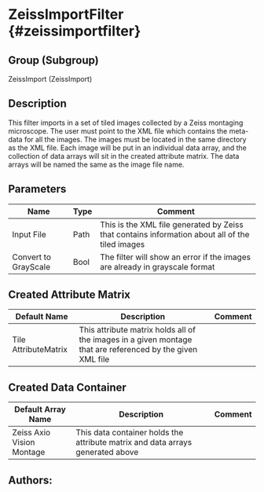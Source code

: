 ZeissImportFilter {#zeissimportfilter}
=====

## Group (Subgroup) ##
ZeissImport (ZeissImport)


## Description ##
This filter imports in a set of tiled images collected by a Zeiss montaging microscope. The user must point to the XML file which contains the meta-data for all the images. The images must be located in the same directory as the XML file. Each image will be put in an individual data array, and the collection of data arrays will sit in the created attribute matrix. The data arrays will be named the same as the image file name. 

## Parameters ##
| Name             | Type | Comment |
|------------------|------|----|
| Input File | Path | This is the XML file generated by Zeiss that contains information about all of the tiled images |
| Convert to GrayScale | Bool | The filter will show an error if the images are already in grayscale format |


## Created Attribute Matrix ##

| Default Name | Description | Comment |
|--------------------|-------------|---------|
| Tile AttributeMatrix           | This attribute matrix holds all of the images in a given montage that are referenced by the given XML file      |    |

## Created Data Container ##

| Default Array Name | Description | Comment |
|--------------------|-------------|---------|
| Zeiss Axio Vision Montage           |This data container holds the attribute matrix and data arrays generated above  |    |



## Authors: ##










